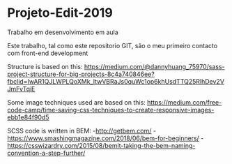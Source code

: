 # Projeto-Edit-2019
Trabalho em desenvolvimento em aula


Este trabalho, tal como este repositorio GIT, são o meu primeiro contacto com front-end development

Structure is based on this: https://medium.com/@dannyhuang_75970/sass-project-structure-for-big-projects-8c4a740846ee?fbclid=IwAR1QJLWPLQoXMk_ltwVBRaJs0quWc1op6khUsdTTQ25RlhDev2VJmFvTqiE

Some image techniques used are based on this: https://medium.com/free-code-camp/time-saving-css-techniques-to-create-responsive-images-ebb1e84f90d5


SCSS code is written in BEM: 
-http://getbem.com/
-https://www.smashingmagazine.com/2018/06/bem-for-beginners/
-https://csswizardry.com/2015/08/bemit-taking-the-bem-naming-convention-a-step-further/
